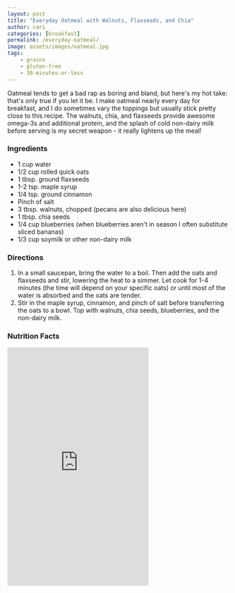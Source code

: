 ```yaml
---
layout: post
title: "Everyday Oatmeal with Walnuts, Flaxseeds, and Chia"
author: cari
categories: [breakfast]
permalink: /everyday-oatmeal/
image: assets/images/oatmeal.jpg
tags:
    - grains
    - gluten-free
    - 30-minutes-or-less
---
```


Oatmeal tends to get a bad rap as boring and bland, but here's my hot take: that's only true if you let it be. I make oatmeal nearly every day for breakfast, and I do sometimes vary the toppings but usually stick pretty close to this recipe. The walnuts, chia, and flaxseeds provide awesome omega-3s and additional protein, and the splash of cold non-dairy milk before serving is my secret weapon - it really lightens up the meal!

<h3> Ingredients </h3>

- 1 cup water
- 1/2 cup rolled quick oats
- 1 tbsp. ground flaxseeds
- 1-2 tsp. maple syrup
- 1/4 tsp. ground cinnamon
- Pinch of salt
- 3 tbsp. walnuts, chopped (pecans are also delicious here)
- 1 tbsp. chia seeds
- 1/4 cup blueberries (when blueberries aren't in season I often substitute sliced bananas)
- 1/3 cup soymilk or other non-dairy milk

<h3> Directions </h3>

1. In a small saucepan, bring the water to a boil. Then add the oats and flaxseeds and stir, lowering the heat to a simmer. Let cook for 1-4 minutes (the time will depend on your specific oats) or until most of the water is absorbed and the oats are tender.
2. Stir in the maple syrup, cinnamon, and pinch of salt before transferring the oats to a bowl. Top with walnuts, chia seeds, blueberries, and the non-dairy milk.

<h3> Nutrition Facts </h3>

<iframe title="CRONOMETER.com" width="320" height="540" src="https://cronometer.com/facts.html?food=31144456&measure=86003278&labelType=AMERICAN_2016" frameborder="0"></iframe>
